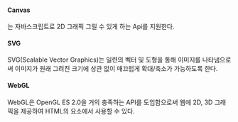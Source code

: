<h4>Canvas</h4> 
<canvas>는 자바스크립트로 2D 그래픽 그릴 수 있게 하는 Api를 지원한다. <br>
<h4>SVG</h4>
SVG(Scalable Vector Graphics)는 일련의 벡터 및 도형을 통해 이미지를 나타냄으로써 이미지가 원래 그려진 크기에 상관 없이 매끄럽게 확대/축소가 가능하도록 한다.<br>
<h4>WebGL</h4>
WebGL은 OpenGL ES 2.0을 거의 충족하는 API를 도입함으로써 웹에 2D, 3D 그래픽을 제공하여 HTML의 <canvas> 요소에서 사용할 수 있다. <br>
<br>

